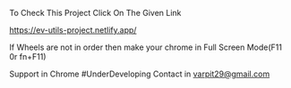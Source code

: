 To Check This Project Click On The Given Link

https://ev-utils-project.netlify.app/

If Wheels are not in order then make your chrome in Full Screen Mode(F11 0r fn+F11)

Support in 
Chrome
#UnderDeveloping
Contact in varpit29@gmail.com
